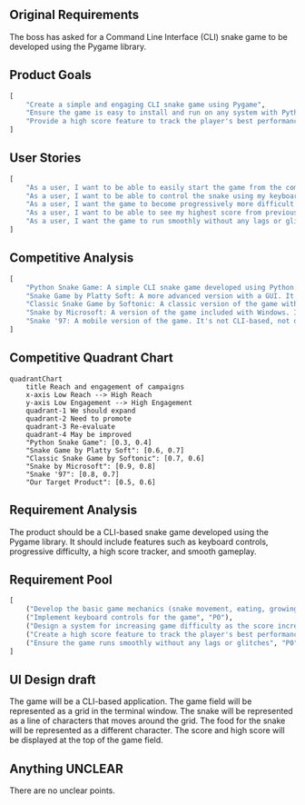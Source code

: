 ## Original Requirements
The boss has asked for a Command Line Interface (CLI) snake game to be developed using the Pygame library.

## Product Goals
```python
[
    "Create a simple and engaging CLI snake game using Pygame",
    "Ensure the game is easy to install and run on any system with Python and Pygame installed",
    "Provide a high score feature to track the player's best performance"
]
```

## User Stories
```python
[
    "As a user, I want to be able to easily start the game from the command line",
    "As a user, I want to be able to control the snake using my keyboard",
    "As a user, I want the game to become progressively more difficult as my score increases",
    "As a user, I want to be able to see my highest score from previous games",
    "As a user, I want the game to run smoothly without any lags or glitches"
]
```

## Competitive Analysis
```python
[
    "Python Snake Game: A simple CLI snake game developed using Python. It lacks a high score feature and smooth gameplay",
    "Snake Game by Platty Soft: A more advanced version with a GUI. It's not CLI-based and requires more resources to run",
    "Classic Snake Game by Softonic: A classic version of the game with a GUI. It's not CLI-based and is not developed using Python",
    "Snake by Microsoft: A version of the game included with Windows. It's not CLI-based and is not developed using Python",
    "Snake '97: A mobile version of the game. It's not CLI-based, not developed using Python, and is not available for desktop systems"
]
```

## Competitive Quadrant Chart
```mermaid
quadrantChart
    title Reach and engagement of campaigns
    x-axis Low Reach --> High Reach
    y-axis Low Engagement --> High Engagement
    quadrant-1 We should expand
    quadrant-2 Need to promote
    quadrant-3 Re-evaluate
    quadrant-4 May be improved
    "Python Snake Game": [0.3, 0.4]
    "Snake Game by Platty Soft": [0.6, 0.7]
    "Classic Snake Game by Softonic": [0.7, 0.6]
    "Snake by Microsoft": [0.9, 0.8]
    "Snake '97": [0.8, 0.7]
    "Our Target Product": [0.5, 0.6]
```

## Requirement Analysis
The product should be a CLI-based snake game developed using the Pygame library. It should include features such as keyboard controls, progressive difficulty, a high score tracker, and smooth gameplay.

## Requirement Pool
```python
[
    ("Develop the basic game mechanics (snake movement, eating, growing, and game over conditions)", "P0"),
    ("Implement keyboard controls for the game", "P0"),
    ("Design a system for increasing game difficulty as the score increases", "P1"),
    ("Create a high score feature to track the player's best performance", "P1"),
    ("Ensure the game runs smoothly without any lags or glitches", "P0")
]
```

## UI Design draft
The game will be a CLI-based application. The game field will be represented as a grid in the terminal window. The snake will be represented as a line of characters that moves around the grid. The food for the snake will be represented as a different character. The score and high score will be displayed at the top of the game field.

## Anything UNCLEAR
There are no unclear points.